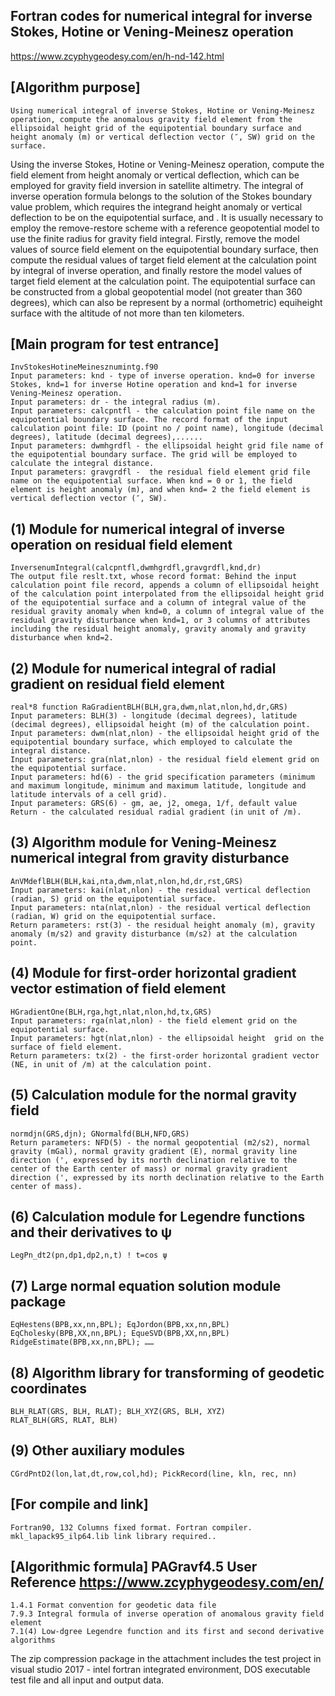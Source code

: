 ## Fortran codes for numerical integral for inverse Stokes, Hotine or Vening-Meinesz operation
https://www.zcyphygeodesy.com/en/h-nd-142.html
## [Algorithm purpose]
    Using numerical integral of inverse Stokes, Hotine or Vening-Meinesz operation, compute the anomalous gravity field element from the ellipsoidal height grid of the equipotential boundary surface and height anomaly (m) or vertical deflection vector (″, SW) grid on the surface.
Using the inverse Stokes, Hotine or Vening-Meinesz operation, compute the field element from height anomaly or vertical deflection, which can be employed for gravity field inversion in satellite altimetry.
    The integral of inverse operation formula belongs to the solution of the Stokes boundary value problem, which requires the integrand height anomaly or vertical deflection to be on the equipotential surface, and .
    It is usually necessary to employ the remove-restore scheme with a reference geopotential model to use the finite radius for gravity field integral. Firstly, remove the model values of source field element on the equipotential boundary surface, then compute the residual values of target field element at the calculation point by integral of inverse operation, and finally restore the model values of target field element at the calculation point.
    The equipotential surface can be constructed from a global geopotential model (not greater than 360 degrees), which can also be represent by a normal (orthometric) equiheight surface with the altitude of not more than ten kilometers.
## [Main program for test entrance]
    InvStokesHotineMeinesznumintg.f90
    Input parameters: knd - type of inverse operation. knd=0 for inverse Stokes, knd=1 for inverse Hotine operation and knd=1 for inverse Vening-Meinesz operation.
    Input parameters: dr - the integral radius (m).
    Input parameters: calcpntfl - the calculation point file name on the equipotential boundary surface. The record format of the input calculation point file: ID (point no / point name), longitude (decimal degrees), latitude (decimal degrees),......
    Input parameters: dwmhgrdfl - the ellipsoidal height grid file name of the equipotential boundary surface. The grid will be employed to calculate the integral distance.
    Input parameters: gravgrdfl -  the residual field element grid file name on the equipotential surface. When knd = 0 or 1, the field element is height anomaly (m), and when knd= 2 the field element is vertical deflection vector (″, SW).
## (1) Module for numerical integral of inverse operation on residual field element
    InversenumIntegral(calcpntfl,dwmhgrdfl,gravgrdfl,knd,dr)
    The output file reslt.txt, whose record format: Behind the input calculation point file record, appends a column of ellipsoidal height of the calculation point interpolated from the ellipsoidal height grid of the equipotential surface and a column of integral value of the residual gravity anomaly when knd=0, a column of integral value of the residual gravity disturbance when knd=1, or 3 columns of attributes including the residual height anomaly, gravity anomaly and gravity disturbance when knd=2.
## (2) Module for numerical integral of radial gradient on residual field element
    real*8 function RaGradientBLH(BLH,gra,dwm,nlat,nlon,hd,dr,GRS)
    Input parameters: BLH(3) - longitude (decimal degrees), latitude (decimal degrees), ellipsoidal height (m) of the calculation point.
    Input parameters: dwm(nlat,nlon) - the ellipsoidal height grid of the equipotential boundary surface, which employed to calculate the integral distance.
    Input parameters: gra(nlat,nlon) - the residual field element grid on the equipotential surface.
    Input parameters: hd(6) - the grid specification parameters (minimum and maximum longitude, minimum and maximum latitude, longitude and latitude intervals of a cell grid).
    Input parameters: GRS(6) - gm, ae, j2, omega, 1/f, default value
    Return - the calculated residual radial gradient (in unit of /m).
## (3) Algorithm module for Vening-Meinesz numerical integral from gravity disturbance
    AnVMdeflBLH(BLH,kai,nta,dwm,nlat,nlon,hd,dr,rst,GRS)
    Input parameters: kai(nlat,nlon) - the residual vertical deflection (radian, S) grid on the equipotential surface.
    Input parameters: nta(nlat,nlon) - the residual vertical deflection (radian, W) grid on the equipotential surface.
    Return parameters: rst(3) - the residual height anomaly (m), gravity anomaly (m/s2) and gravity disturbance (m/s2) at the calculation point.
## (4) Module for first-order horizontal gradient vector estimation of field element
    HGradientOne(BLH,rga,hgt,nlat,nlon,hd,tx,GRS)
    Input parameters: rga(nlat,nlon) - the field element grid on the equipotential surface.
    Input parameters: hgt(nlat,nlon) - the ellipsoidal height  grid on the surface of field element.
    Return parameters: tx(2) - the first-order horizontal gradient vector (NE, in unit of /m) at the calculation point.
## (5) Calculation module for the normal gravity field
    normdjn(GRS,djn); GNormalfd(BLH,NFD,GRS)
    Return parameters: NFD(5) - the normal geopotential (m2/s2), normal gravity (mGal), normal gravity gradient (E), normal gravity line direction (', expressed by its north declination relative to the center of the Earth center of mass) or normal gravity gradient direction (', expressed by its north declination relative to the Earth center of mass).
## (6) Calculation module for Legendre functions and their derivatives to ψ
    LegPn_dt2(pn,dp1,dp2,n,t) ! t=cos ψ
## (7) Large normal equation solution module package
    EqHestens(BPB,xx,nn,BPL); EqJordon(BPB,xx,nn,BPL)
    EqCholesky(BPB,XX,nn,BPL); EqueSVD(BPB,XX,nn,BPL)
    RidgeEstimate(BPB,xx,nn,BPL); …… 
## (8) Algorithm library for transforming of geodetic coordinates
    BLH_RLAT(GRS, BLH, RLAT); BLH_XYZ(GRS, BLH, XYZ)
    RLAT_BLH(GRS, RLAT, BLH)
## (9) Other auxiliary modules
    CGrdPntD2(lon,lat,dt,row,col,hd); PickRecord(line, kln, rec, nn)
## [For compile and link]
    Fortran90, 132 Columns fixed format. Fortran compiler. mkl_lapack95_ilp64.lib link library required..
## [Algorithmic formula] PAGravf4.5 User Reference https://www.zcyphygeodesy.com/en/
    1.4.1 Format convention for geodetic data file
    7.9.3 Integral formula of inverse operation of anomalous gravity field element
    7.1(4) Low-dgree Legendre function and its first and second derivative algorithms
The zip compression package in the attachment includes the test project in visual studio 2017 - intel fortran integrated environment, DOS executable test file and all input and output data.
